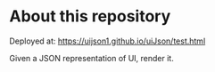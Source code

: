 # About this repository

Deployed at: https://uijson1.github.io/uiJson/test.html

Given a JSON representation of UI, render it.
